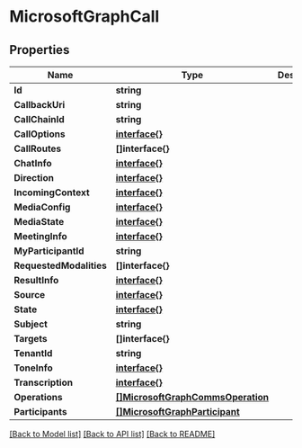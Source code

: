 # MicrosoftGraphCall

## Properties

Name | Type | Description | Notes
------------ | ------------- | ------------- | -------------
**Id** | **string** |  | [optional] 
**CallbackUri** | **string** |  | [optional] 
**CallChainId** | **string** |  | [optional] 
**CallOptions** | [**interface{}**](.md) |  | [optional] 
**CallRoutes** | **[]interface{}** |  | [optional] 
**ChatInfo** | [**interface{}**](.md) |  | [optional] 
**Direction** | [**interface{}**](.md) |  | [optional] 
**IncomingContext** | [**interface{}**](.md) |  | [optional] 
**MediaConfig** | [**interface{}**](.md) |  | [optional] 
**MediaState** | [**interface{}**](.md) |  | [optional] 
**MeetingInfo** | [**interface{}**](.md) |  | [optional] 
**MyParticipantId** | **string** |  | [optional] 
**RequestedModalities** | **[]interface{}** |  | [optional] 
**ResultInfo** | [**interface{}**](.md) |  | [optional] 
**Source** | [**interface{}**](.md) |  | [optional] 
**State** | [**interface{}**](.md) |  | [optional] 
**Subject** | **string** |  | [optional] 
**Targets** | **[]interface{}** |  | [optional] 
**TenantId** | **string** |  | [optional] 
**ToneInfo** | [**interface{}**](.md) |  | [optional] 
**Transcription** | [**interface{}**](.md) |  | [optional] 
**Operations** | [**[]MicrosoftGraphCommsOperation**](microsoft.graph.commsOperation.md) |  | [optional] 
**Participants** | [**[]MicrosoftGraphParticipant**](microsoft.graph.participant.md) |  | [optional] 

[[Back to Model list]](../README.md#documentation-for-models) [[Back to API list]](../README.md#documentation-for-api-endpoints) [[Back to README]](../README.md)


